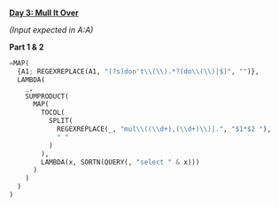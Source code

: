 **[Day 3: Mull It Over](https://adventofcode.com/2024/day/3)**

_(Input expected in A:A)_

**Part 1 & 2**

```py
=MAP(
  {A1; REGEXREPLACE(A1, "(?s)don't\\(\\).*?(do\\(\\)|$)", "")},
  LAMBDA(
    _,
    SUMPRODUCT(
      MAP(
        TOCOL(
          SPLIT(
            REGEXREPLACE(_, "mul\\((\\d+),(\\d+)\\)|.", "$1*$2 "),
            " "
          )
        ),
        LAMBDA(x, SORTN(QUERY(, "select " & x)))
      )
    )
  )
)
```
